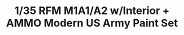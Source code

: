 ---
layout: product
title: "1/35 RFM M1A1/A2 w/Interior + AMMO Modern US Army Paint Set"
price: "10000" 
desc: "Bundle"
img_path: "/assets/img/AKCIJA3.jpg"
brand: "N/A"
available: true
special_offer: false
new: false
soon: true
cat: "0N/A"
subcat: "0N/A"
subsubcat: "0N/A"
sifra: "AKCIJA3"
---
